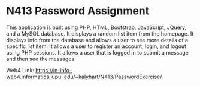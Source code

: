# N413 Password Assignment

This application is built using PHP, HTML, Bootstrap, JavaScript, JQuery, and a MySQL database. 
It displays a random list item from the homepage. It displays info from the database and allows a user to see more details of a specific list item. 
It allows a user to register an account, login, and logout using PHP sessions. 
It allows a user that is logged in to submit a message and then see the messages.

Web4 Link: https://in-info-web4.informatics.iupui.edu/~kalyhart/N413/PasswordExercise/
 
